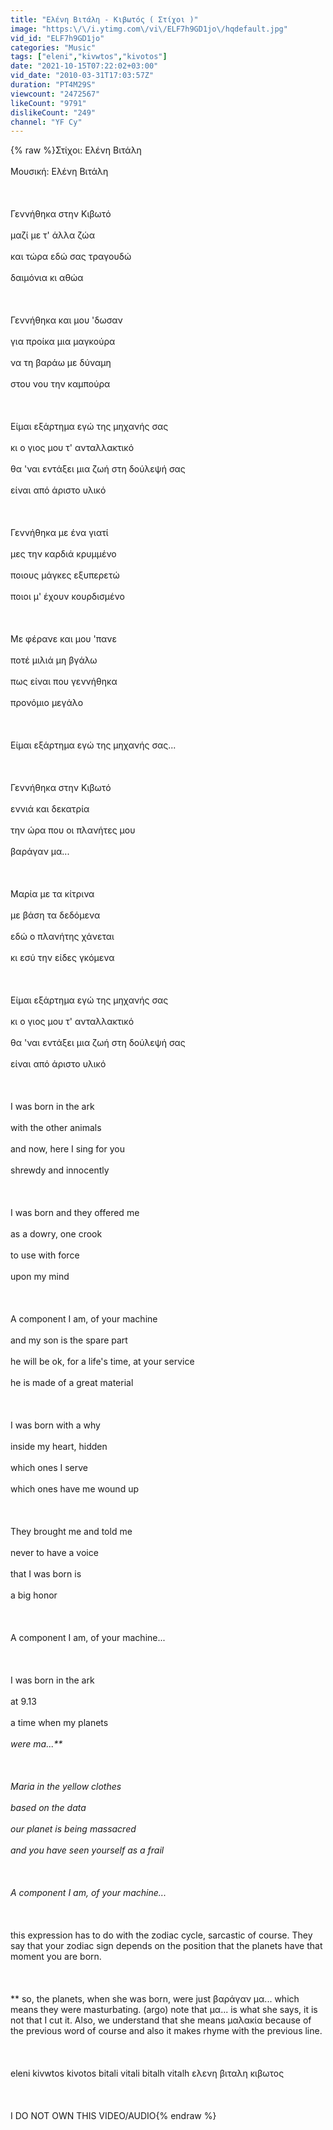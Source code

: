 ```yaml
---
title: "Ελένη Βιτάλη - Κιβωτός ( Στίχοι )"
image: "https:\/\/i.ytimg.com\/vi\/ELF7h9GD1jo\/hqdefault.jpg"
vid_id: "ELF7h9GD1jo"
categories: "Music"
tags: ["eleni","kivwtos","kivotos"]
date: "2021-10-15T07:22:02+03:00"
vid_date: "2010-03-31T17:03:57Z"
duration: "PT4M29S"
viewcount: "2472567"
likeCount: "9791"
dislikeCount: "249"
channel: "YF Cy"
---
```

{% raw %}Στίχοι: Ελένη Βιτάλη<br /><br />Μουσική: Ελένη Βιτάλη<br /><br /><br /><br />Γεννήθηκα στην Κιβωτό<br /><br />μαζί με τ' άλλα ζώα<br /><br />και τώρα εδώ σας τραγουδώ<br /><br />δαιμόνια κι αθώα<br /><br /><br /><br />Γεννήθηκα και μου 'δωσαν<br /><br />για προίκα μια μαγκούρα<br /><br />να τη βαράω με δύναμη<br /><br />στου νου την καμπούρα<br /><br /><br /><br />Είμαι εξάρτημα εγώ της μηχανής σας<br /><br />κι ο γιος μου τ' ανταλλακτικό<br /><br />θα 'ναι εντάξει μια ζωή στη δούλεψή σας<br /><br />είναι από άριστο υλικό<br /><br /><br /><br />Γεννήθηκα με ένα γιατί<br /><br />μες την καρδιά κρυμμένο<br /><br />ποιους μάγκες εξυπερετώ<br /><br />ποιοι μ' έχουν κουρδισμένο<br /><br /><br /><br />Με φέρανε και μου 'πανε<br /><br />ποτέ μιλιά μη βγάλω<br /><br />πως είναι που γεννήθηκα<br /><br />προνόμιο μεγάλο<br /><br /><br /><br />Είμαι εξάρτημα εγώ της μηχανής σας...<br /><br /><br /><br />Γεννήθηκα στην Κιβωτό<br /><br />εννιά και δεκατρία<br /><br />την ώρα που οι πλανήτες μου<br /><br />βαράγαν μα...<br /><br /><br /><br />Μαρία με τα κίτρινα<br /><br />με βάση τα δεδόμενα<br /><br />εδώ ο πλανήτης χάνεται<br /><br />κι εσύ την είδες γκόμενα<br /><br /><br /><br />Είμαι εξάρτημα εγώ της μηχανής σας<br /><br />κι ο γιος μου τ' ανταλλακτικό<br /><br />θα 'ναι εντάξει μια ζωή στη δούλεψή σας<br /><br />είναι από άριστο υλικό<br /><br /><br /><br />I was born in the ark<br /><br />with the other animals<br /><br />and now, here I sing for you<br /><br />shrewdy and innocently<br /><br /><br /><br />I was born and they offered me<br /><br />as a dowry, one crook<br /><br />to use with force<br /><br />upon my mind<br /><br /><br /><br />A component I am, of your machine<br /><br />and my son is the spare part<br /><br />he will be ok, for a life's time, at your service<br /><br />he is made of a great material<br /><br /><br /><br />I was born with a why<br /><br />inside my heart, hidden<br /><br />which ones I serve<br /><br />which ones have me wound up<br /><br /><br /><br />They brought me and told me<br /><br />never to have a voice<br /><br />that I was born is<br /><br />a big honor<br /><br /><br /><br />A component I am, of your machine...<br /><br /><br /><br />I was born in the ark<br /><br />at 9.13<br /><br />a time when my planets *<br /><br />were ma...**<br /><br /><br /><br />Maria in the yellow clothes<br /><br />based on the data<br /><br />our planet is being massacred<br /><br />and you have seen yourself as a frail<br /><br /><br /><br />A component I am, of your machine...<br /><br /><br /><br />* this expression has to do with the zodiac cycle, sarcastic of course. They say that your zodiac sign depends on the position that the planets have that moment you are born.<br /><br /><br /><br />** so, the planets, when she was born, were just βαράγαν μα... which means they were masturbating. (argo) note that μα... is what she says, it is not that I cut it. Also, we understand that she means μαλακία because of the previous word of course and also it makes rhyme with the previous line. <br /><br /><br /><br />eleni kivwtos kivotos bitali vitali bitalh vitalh ελενη βιταλη κιβωτος<br /><br /><br /><br />I DO NOT OWN THIS VIDEO/AUDIO{% endraw %}
